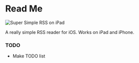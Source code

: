 # Read Me

![Super Simple RSS on iPad](https://blog-geofcrowl-static-images.s3.amazonaws.com/2019-02-03-super-simple-rss/super-simple-rss-screenshot-ipad.png)

A really simple RSS reader for iOS. Works on iPad and iPhone.


### TODO

- Make TODO list
